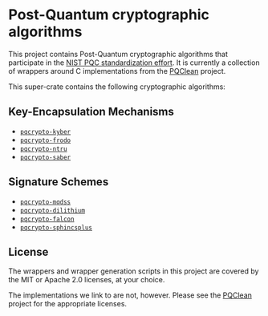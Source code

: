 # Post-Quantum cryptographic algorithms

This project contains Post-Quantum cryptographic algorithms that participate in
the [NIST PQC standardization effort][nistpqc]. It is currently a collection of
wrappers around C implementations from the [PQClean][pqclean] project.

This super-crate contains the following cryptographic algorithms:

## Key-Encapsulation Mechanisms

* [``pqcrypto-kyber``](https://crates.io/crates/pqcrypto-kyber)
* [``pqcrypto-frodo``](https://crates.io/crates/pqcrypto-frodo)
* [``pqcrypto-ntru``](https://crates.io/crates/pqcrypto-ntru)
* [``pqcrypto-saber``](https://crates.io/crates/pqcrypto-saber)

## Signature Schemes
* [``pqcrypto-mqdss``](https://crates.io/crates/pqcrypto-mqdss)
* [``pqcrypto-dilithium``](https://crates.io/crates/pqcrypto-dilithium)
* [``pqcrypto-falcon``](https://crates.io/crates/pqcrypto-falcon)
* [``pqcrypto-sphincsplus``](https://crates.io/crates/pqcrypto-sphincsplus)

## License

The wrappers and wrapper generation scripts in this project are covered by the
MIT or Apache 2.0 licenses, at your choice.

The implementations we link to are not, however. Please see the [PQClean][pqclean]
project for the appropriate licenses.


[pqclean]: https://github.com/PQClean/PQClean/
[nistpqc]: https://nist.gov/pqc/
